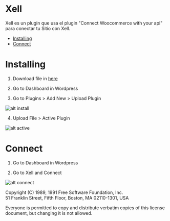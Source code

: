 # Xell

Xell es un plugin que usa el plugin "Connect Woocommerce with your api" para conectar tu Sitio con Xell.

- [Installing](#installing)
- [Connect](#connect)

# Installing

1) Download file in [here](https://gitlab.com/xell-shop/wordpress-plugin-connector/-/archive/master/wordpress-plugin-connector-master.zip)

2) Go to Dashboard in Wordpress 

3) Go to Plugins > Add New > Upload Plugin 

![alt install](https://gitlab.com/franciscoblancojn/xell-wordpress/-/raw/develop/tutorial/install.png)

4) Upload File > Active Plugin 

![alt active](https://gitlab.com/franciscoblancojn/xell-wordpress/-/raw/develop/tutorial/active.png)

# Connect

1) Go to Dashboard in Wordpress 

2) Go to Xell and Connect

![alt connect](https://gitlab.com/franciscoblancojn/xell-wordpress/-/raw/develop/tutorial/connect.png)


Copyright (C) 1989, 1991 Free Software Foundation, Inc.  
51 Franklin Street, Fifth Floor, Boston, MA  02110-1301, USA

Everyone is permitted to copy and distribute verbatim copies
of this license document, but changing it is not allowed.
